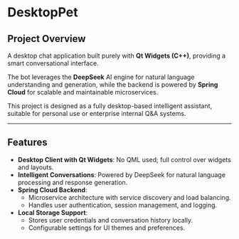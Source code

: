 # DesktopPet

## Project Overview
A desktop chat application built purely with **Qt Widgets (C++)**, providing a smart conversational interface.

The bot leverages the **DeepSeek** AI engine for natural language understanding and generation, while the backend is powered by **Spring Cloud** for scalable and maintainable microservices.

This project is designed as a fully desktop-based intelligent assistant, suitable for personal use or enterprise internal Q&A systems.

---

## Features
- **Desktop Client with Qt Widgets**: No QML used; full control over widgets and layouts.
- **Intelligent Conversations**: Powered by DeepSeek for natural language processing and response generation.
- **Spring Cloud Backend**:
  - Microservice architecture with service discovery and load balancing.
  - Handles user authentication, session management, and logging.
- **Local Storage Support**:
  - Stores user credentials and conversation history locally.
  - Configurable settings for UI themes and preferences.
